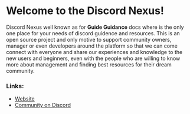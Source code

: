 # Welcome to the Discord Nexus!

Discord Nexus well known as for **Guide Guidance** docs where is the only one place for your needs of discord guidence and resources. This is an open source project and only motive to support community owners, manager or even developers around the platform so that we can come connect with everyone and share our experiences and knowledge to the new users and beginners, even with the people who are willing to know more about management and finding best resources for their dream community.

### Links:
- [Website](https://discordnexus.vercel.app/)
- [Community on Discord](https://dsc.gg/jumanjihub)
